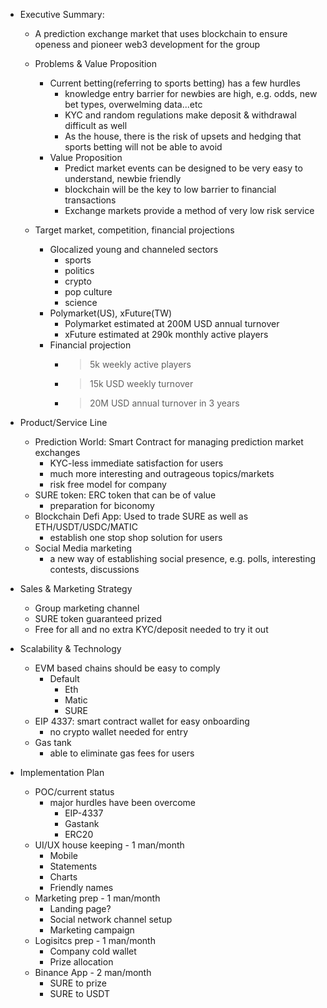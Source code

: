 - Executive Summary:
    - A prediction exchange market that uses blockchain to ensure openess and pioneer web3 development for the group

    - Problems & Value Proposition
        - Current betting(referring to sports betting) has a few hurdles
            - knowledge entry barrier for newbies are high, e.g. odds, new bet types, overwelming data...etc
            - KYC and random regulations make deposit & withdrawal difficult as well
            - As the house, there is the risk of upsets and hedging that sports betting will not be able to avoid
        - Value Proposition
            - Predict market events can be designed to be very easy to understand, newbie friendly
            - blockchain will be the key to low barrier to financial transactions
            - Exchange markets provide a method of very low risk service

    - Target market, competition, financial projections
        - Glocalized young and channeled sectors
            - sports
            - politics
            - crypto
            - pop culture
            - science
        - Polymarket(US), xFuture(TW)
            - Polymarket estimated at 200M USD annual turnover
            - xFuture estimated at 290k monthly active players
        - Financial projection
            - >5k weekly active players
            - >15k USD weekly turnover
            - >20M USD annual turnover in 3 years

- Product/Service Line
    - Prediction World: Smart Contract for managing prediction market exchanges
        - KYC-less immediate satisfaction for users
        - much more interesting and outrageous topics/markets
        - risk free model for company
    - SURE token: ERC token that can be of value
        - preparation for biconomy
    - Blockchain Defi App: Used to trade SURE as well as ETH/USDT/USDC/MATIC
        - establish one stop shop solution for users
    - Social Media marketing
        - a new way of establishing social presence, e.g. polls, interesting contests, discussions

- Sales & Marketing Strategy
    - Group marketing channel
    - SURE token guaranteed prized
    - Free for all and no extra KYC/deposit needed to try it out

- Scalability & Technology
    - EVM based chains should be easy to comply
        - Default
            - Eth
            - Matic
            - SURE
    - EIP 4337: smart contract wallet for easy onboarding
        - no crypto wallet needed for entry
    - Gas tank
        - able to eliminate gas fees for users

- Implementation Plan
    - POC/current status
        - major hurdles have been overcome
            - EIP-4337
            - Gastank
            - ERC20
    - UI/UX house keeping - 1 man/month
        - Mobile
        - Statements
        - Charts
        - Friendly names
    - Marketing prep - 1 man/month
        - Landing page?
        - Social network channel setup
        - Marketing campaign
    - Logisitcs prep - 1 man/month
        - Company cold wallet
        - Prize allocation
    - Binance App - 2 man/month
        - SURE to prize
        - SURE to USDT

    